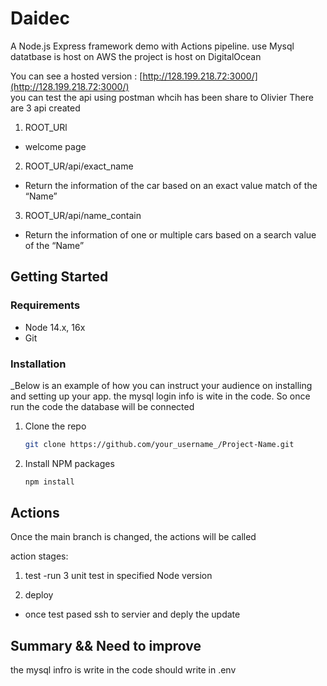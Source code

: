 # Daidec
A Node.js Express framework demo with Actions pipeline. 
use Mysql datatbase is  host on AWS 
the project is host on DigitalOcean 

You can see a  hosted version :  [http://128.199.218.72:3000/](http://128.199.218.72:3000/)  \
you can test the api using postman whcih has been share to Olivier
There are 3 api created    
1. ROOT_URl      
+ welcome page       
2. ROOT_UR/api/exact_name      
+ Return the information of the car based on an exact value match of the “Name”     
3. ROOT_UR/api/name_contain    
+ Return the information of one or multiple cars based on a search value of the “Name”  

<!-- GETTING STARTED -->
## Getting Started

### Requirements

* Node 14.x, 16x
* Git

### Installation

_Below is an example of how you can instruct your audience on installing and setting up your app. 
the mysql login info is wite in the code. So once run the code the database will be connected 

1. Clone the repo
   ```sh
   git clone https://github.com/your_username_/Project-Name.git
   ```
2. Install NPM packages
   ```sh
   npm install
   ```


## Actions 
Once the main branch is changed, the actions will be  called 

action stages:
1. test
 -run 3 unit test in specified Node version
 
2. deploy 
- once test pased ssh to servier and deply the update 


## Summary && Need to improve 
the mysql infro is write in the code should write in .env
